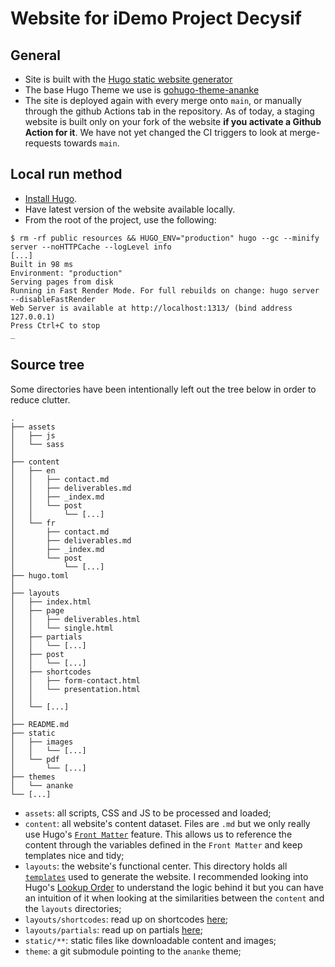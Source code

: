 # Website for iDemo Project Decysif

## General

- Site is built with the [Hugo static website
  generator](https://gohugo.io/documentation/)
- The base Hugo Theme we use is
  [gohugo-theme-ananke](https://github.com/theNewDynamic/gohugo-theme-ananke/tree/91df000ca82769a7578df81fa142d1a18e446bc0)
- The site is deployed again with every merge onto `main`, or manually through
  the github Actions tab in the repository. As of today, a staging website is
  built only on your fork of the website **if you activate a Github Action for
  it**. We have not yet changed the CI triggers to look at merge-requests
  towards `main`.

## Local run method

- [Install Hugo](https://gohugo.io/installation/).
- Have latest version of the website available locally.
- From the root of the project, use the following:
```shell-session
$ rm -rf public resources && HUGO_ENV="production" hugo --gc --minify server --noHTTPCache --logLevel info
[...]
Built in 98 ms
Environment: "production"
Serving pages from disk
Running in Fast Render Mode. For full rebuilds on change: hugo server --disableFastRender
Web Server is available at http://localhost:1313/ (bind address 127.0.0.1) 
Press Ctrl+C to stop
_
```

## Source tree

Some directories have been intentionally left out the tree below in order to
reduce clutter.

```tree
.
├── assets
│   ├── js
│   └── sass
│
├── content
│   ├── en
│   │   ├── contact.md
│   │   ├── deliverables.md
│   │   ├── _index.md
│   │   └── post
│   │       └── [...]
│   └── fr
│       ├── contact.md
│       ├── deliverables.md
│       ├── _index.md
│       └── post
│           └── [...]
├── hugo.toml
│
├── layouts
│   ├── index.html
│   ├── page
│   │   ├── deliverables.html
│   │   └── single.html
│   ├── partials
│   │   └── [...]
│   ├── post
│   │   └── [...]
│   ├── shortcodes
│   │   ├── form-contact.html
│   │   └── presentation.html
│   │
│   └── [...]
│
├── README.md
├── static
│   ├── images
│   │   └── [...]
│   └── pdf
│       └── [...]
├── themes
│   └── ananke
└── [...]
```

- `assets`: all scripts, CSS and JS to be processed and loaded;
- `content`: all website's content dataset. Files are `.md` but we only really
  use Hugo's [`Front
  Matter`](https://gohugo.io/content-management/front-matter/) feature. This
  allows us to reference the content through the variables defined in the
  `Front Matter` and keep templates nice and tidy;
- `layouts`: the website's functional center. This directory holds all
  [`templates`](https://gohugo.io/templates/) used to generate the website. I
  recommended looking into Hugo's [Lookup
  Order](https://gohugo.io/templates/lookup-order/) to understand the logic
  behind it but you can have an intuition of it when looking at the
  similarities between the `content` and the `layouts` directories;
- `layouts/shortcodes`: read up on shortcodes
  [here](https://gohugo.io/content-management/shortcodes/#what-a-shortcode-is);
- `layouts/partials`: read up on partials
  [here](https://gohugo.io/templates/partial/);
- `static/**`: static files like downloadable content and images;
- `theme`: a git submodule pointing to the `ananke` theme;

